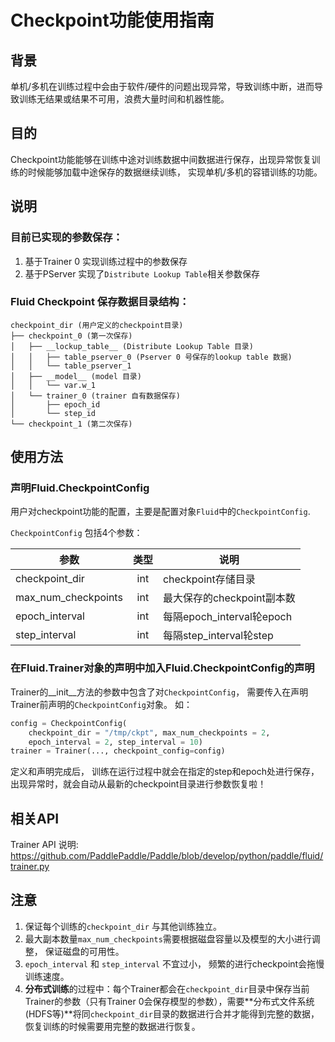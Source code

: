 # Checkpoint功能使用指南

## 背景
单机/多机在训练过程中会由于软件/硬件的问题出现异常，导致训练中断，进而导致训练无结果或结果不可用，浪费大量时间和机器性能。

## 目的
Checkpoint功能能够在训练中途对训练数据中间数据进行保存，出现异常恢复训练的时候能够加载中途保存的数据继续训练， 实现单机/多机的容错训练的功能。

## 说明
### 目前已实现的参数保存：
1. 基于Trainer 0 实现训练过程中的参数保存
2. 基于PServer 实现了```Distribute Lookup Table```相关参数保存
### Fluid Checkpoint 保存数据目录结构：

```
checkpoint_dir (用户定义的checkpoint目录)
├── checkpoint_0 (第一次保存)
│   ├── __lockup_table__ (Distribute Lookup Table 目录)
│   │   ├── table_pserver_0 (Pserver 0 号保存的lookup table 数据)
│   │   └── table_pserver_1
│   ├── __model__ (model 目录)
│   │   └── var.w_1
│   └── trainer_0 (trainer 自有数据保存)
│       ├── epoch_id
│       └── step_id
└── checkpoint_1 (第二次保存)
```

## 使用方法
### 声明Fluid.CheckpointConfig
用户对checkpoint功能的配置，主要是配置对象```Fluid```中的```CheckpointConfig```.

```CheckpointConfig``` 包括4个参数：

| 参数 | 类型 | 说明 | 
| - | :-: | - | 
| checkpoint_dir | int| checkpoint存储目录 | 
| max_num_checkpoints | int | 最大保存的checkpoint副本数 | 
| epoch_interval | int | 每隔epoch_interval轮epoch |
| step_interval | int | 每隔step_interval轮step |

### 在Fluid.Trainer对象的声明中加入Fluid.CheckpointConfig的声明
Trainer的__init__方法的参数中包含了对```CheckpointConfig```， 需要传入在声明Trainer前声明的```CheckpointConfig```对象。
如：
```python
config = CheckpointConfig(
    checkpoint_dir = "/tmp/ckpt", max_num_checkpoints = 2, 
    epoch_interval = 2, step_interval = 10)
trainer = Trainer(..., checkpoint_config=config)
```
定义和声明完成后， 训练在运行过程中就会在指定的step和epoch处进行保存，出现异常时，就会自动从最新的checkpoint目录进行参数恢复啦！

## 相关API
Trainer API 说明: <https://github.com/PaddlePaddle/Paddle/blob/develop/python/paddle/fluid/trainer.py>

## 注意
1. 保证每个训练的```checkpoint_dir``` 与其他训练独立。
2. 最大副本数量```max_num_checkpoints```需要根据磁盘容量以及模型的大小进行调整， 保证磁盘的可用性。
3. ```epoch_interval```  和 ```step_interval```  不宜过小， 频繁的进行checkpoint会拖慢训练速度。
4. **分布式训练**的过程中：每个Trainer都会在```checkpoint_dir```目录中保存当前Trainer的参数（只有Trainer 0会保存模型的参数），需要**分布式文件系统(HDFS等)**将同```checkpoint_dir```目录的数据进行合并才能得到完整的数据，恢复训练的时候需要用完整的数据进行恢复。